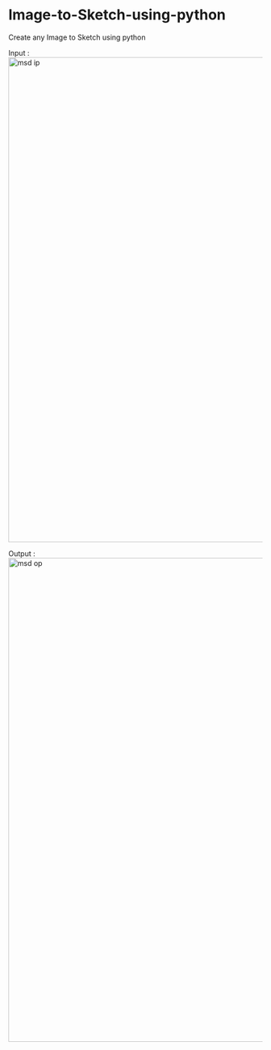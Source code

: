 # Image-to-Sketch-using-python
Create any Image to Sketch using python


Input :
<img width="960" alt="msd ip" src="https://user-images.githubusercontent.com/90324172/144804904-eec3abaa-2744-436b-abd2-6ec5b429b481.png">

Output :
<img width="958" alt="msd op" src="https://user-images.githubusercontent.com/90324172/144804948-d27f64b4-ea7c-421e-a6e5-a410bc19f86b.png">
